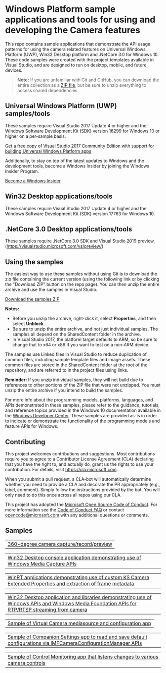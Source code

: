 
<!---
  samplefwlink: TBD
--->

# Windows Platform sample applications and tools for using and developing the Camera features

This repo contains sample applications that demonstrate the API usage patterns for using the camera related features on Universal Windows Platform (UWP), Win32 Desktop platform and .NetCore 3.0 for Windows 10. 
These code samples were created with the project templates available in Visual Studio, and are designed to run on desktop, mobile, and future devices.

> **Note:** If you are unfamiliar with Git and GitHub, you can download the entire collection as a 
> [ZIP file](https://github.com/microsoft/Windows-Camera/archive/master.zip), but be 
> sure to unzip everything to access shared dependencies. 

## Universal Windows Platform (UWP) samples/tools

These samples require Visual Studio 2017 Update 4 or higher and the Windows Software Development Kit (SDK) version 16299 for Windows 10 or higher on a per-sample basis.

   [Get a free copy of Visual Studio 2017 Community Edition with support for building Universal Windows Platform apps](http://go.microsoft.com/fwlink/p/?LinkID=280676)

Additionally, to stay on top of the latest updates to Windows and the development tools, become a Windows Insider by joining the Windows Insider Program.

   [Become a Windows Insider](https://insider.windows.com/)

## Win32 Desktop applications/tools

These samples require Visual Studio 2017 Update 4 or higher and the Windows Software Development Kit (SDK) version 17763 for Windows 10.

## .NetCore 3.0 Desktop applications/tools

These samples require .NetCore 3.0 SDK and Visual Studio 2019 preview. (https://visualstudio.microsoft.com/vs/preview/)

## Using the samples

The easiest way to use these samples without using Git is to download the zip file containing the current version (using the following link or by clicking the "Download ZIP" button on the repo page). You can then unzip the entire archive and use the samples in Visual Studio.

   [Download the samples ZIP](../../archive/master.zip)

   **Notes:** 
   * Before you unzip the archive, right-click it, select **Properties**, and then select **Unblock**.
   * Be sure to unzip the entire archive, and not just individual samples. The samples all depend on the SharedContent folder in the archive.   
   * In Visual Studio 2017, the platform target defaults to ARM, so be sure to change that to x64 or x86 if you want to test on a non-ARM device. 
   
The samples use Linked files in Visual Studio to reduce duplication of common files, including sample template files and image assets. These common files are stored in the SharedContent folder at the root of the repository, and are referred to in the project files using links.

**Reminder:** If you unzip individual samples, they will not build due to references to other portions of the ZIP file that were not unzipped. You must unzip the entire archive if you intend to build the samples.

For more info about the programming models, platforms, languages, and APIs demonstrated in these samples, please refer to the guidance, tutorials, and reference topics provided in the Windows 10 documentation available in the [Windows Developer Center](http://go.microsoft.com/fwlink/p/?LinkID=532421). These samples are provided as-is in order to indicate or demonstrate the functionality of the programming models and feature APIs for Windows.

## Contributing

This project welcomes contributions and suggestions.  Most contributions require you to agree to a
Contributor License Agreement (CLA) declaring that you have the right to, and actually do, grant us
the rights to use your contribution. For details, visit https://cla.microsoft.com.

When you submit a pull request, a CLA-bot will automatically determine whether you need to provide
a CLA and decorate the PR appropriately (e.g., label, comment). Simply follow the instructions
provided by the bot. You will only need to do this once across all repos using our CLA.

This project has adopted the [Microsoft Open Source Code of Conduct](https://opensource.microsoft.com/codeofconduct/).
For more information see the [Code of Conduct FAQ](https://opensource.microsoft.com/codeofconduct/faq/) or
contact [opencode@microsoft.com](mailto:opencode@microsoft.com) with any additional questions or comments.


## Samples
<table>
 <tr>
  <td><a href="Tools/Cam360">360-degree camera capture/record/preview</a></td>
 </tr>
</table>
<table>
 <tr>
  <td><a href="Samples/WMCConsole_winrtcpp">Win32 Desktop console application demonstrating use of Windows Media Capture APIs</a></td>
 </tr>
</table>
<table>
 <tr>
  <td><a href="Samples/ExtendedControlAndMetadata">WinRT applications demonstrating use of custom KS Camera Extended Properties and extraction of frame metadata</a></td>
 </tr>
</table>
<table>
 <tr>
  <td><a href="Samples/NetworkMediaStreamer"> Win32 Desktop application and libraries demonstrating use of Windows APIs and Windows Media Foundation APIs for RTP/RTSP streaming from camera</a></td>
 </tr>
</table>
<table>
 <tr>
  <td><a href="Samples/VirtualCamera"> Sample of Virtual Camera mediasource and configuration app </a></td>
 </tr>
</table>
<table>
 <tr>
  <td><a href="Samples/CameraSettingsExternalSettingsApp"> Sample of Companion Settings app to read and save default configurations via IMFCameraConfigurationManager APIs</a></td>
 </tr>
</table>
<table>
 <tr>
  <td><a href="Samples/ControlMonitorApp">Sample of Control Monitoring app that listens changes to various camera controls</a></td>
 </tr>
</table>
